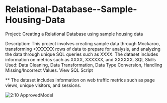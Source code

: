 # Relational-Database--Sample-Housing-Data

Project: Creating a Relational Database using sample housing data

Description: This project involves creating sample data through Mockaroo, transforming >XXXXXX rows of data to prepare for analysis, and analyzing the data through unique SQL queries such as XXXX. The dataset includes information on metrics such as XXXX, XXXXXX, and XXXXXX. 
SQL Skills Used: Data Cleaning, Data Transformation, Data Type Conversion, Handling Missing/Incorrect Values.
View SQL Script


**
The dataset includes information on web traffic metrics such as page views, unique visitors, and sessions.

![2:10 ApprovedModel](https://github.com/user-attachments/assets/2ac94557-a2d0-443c-a5bb-991f3cfe5ec8)

